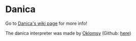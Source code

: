 # Danica
Go to [Danica's wiki page](https://esolangs.org/wiki/Danica) for more info!

The danica interpreter was made by [Oklomsy](https://esolangs.org/wiki/User:Oklomsy) (Github: [here](https://github.com/Oklomsy/))
